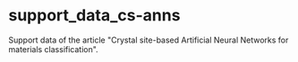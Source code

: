 # support_data_cs-anns
Support data of the article "Crystal site-based Artificial Neural Networks for materials classification".
